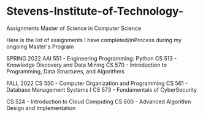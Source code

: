 # Stevens-Institute-of-Technology-
Assignments
Master of Science in Computer Science


Here is the list of assignments I have completed/inProcess during my ongoing Master's Program

SPRING 2022
AAI 551 - Engineering Programming: Python
CS 513 - Knowledge Discovery and Data Mining
CS 570 - Introduction to Programming, Data Structures, and Algorithms

FALL 2022
CS 550 - Computer Organization and Programming
CS 561 - Database Management Systems I
CS 573 - Fundamentals of CyberSecurity


CS 524 - Introduction to Cloud Computing
CS 600 - Advanced Algorithm Design and Implementation

